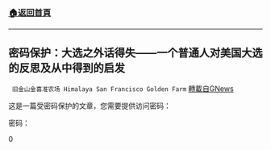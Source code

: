 ###  [:house:返回首頁](https://github.com/ourhimalayas/txt)
---

## 密码保护：大选之外话得失——一个普通人对美国大选的反思及从中得到的启发
` 旧金山金喜准农场 Himalaya San Francisco Golden Farm` [轉載自GNews](https://gnews.org/zh-hans/838759/)

这是一篇受密码保护的文章，您需要提供访问密码：

密码：

0
